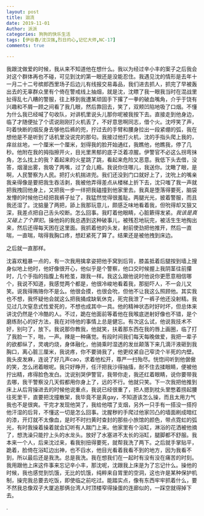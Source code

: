 ```yaml
---
layout: post
title: 洄流
date: 2019-11-01
Author: 派派
categories: 狗狗的快乐生活
tags: [伊谷春/沈汉强,烈日灼心,记忆大师,NC-17]
comments: true

---
```


我跟沈做爱的时候，我从来不知道他在想什么。我以为经过辛小丰的案子之后我会对这个群体再也不碰，可见到沈的第一眼还是没能忍住。我遇见沈的情形是去年十一月二十二号槟郎西里场子后边儿有线报交易毒品，我们进去抓人，抓完了早被轰出去的无辜群众里有个倚在警戒线上抽烟，就是沈，沈瞟了我一眼我当时在混战里扯得乱七八糟的警服，往上移到我遭某顽固手下撂了一拳的破血嘴角，介乎于饶有兴趣和不屑一顾之间看了我几眼，然后靠回去，笑了，双颊凹陷地吸了口烟。不懂为什么我已经喊了句收队，对讲机里说头儿那你呢被我按下去。直接走到他身边，临了才随便扯了个谎说刚刚打火机丢了，不好意思啊同志，借个火。沈哼笑了声，叼着快断的烟反身去够他后裤的兜，拧过去的手臂和腰身拉出一段紧绷的弧，我在想他是不是听到了话机里没说完的那句。我接过他打火机，沈的手指头爬上我的，痒丝丝地，一个厘米一个厘米，划得我的脸开始通红，我瞧他，他瞧我，停了几秒。他附在我的拇指擦开火，目光里黑郁的底子泛着凉腥。伊警官不必这么拐弯抹角，怎么找上的我？着起来的火星跳了跳，看起来危险又恶意。我低下头去借，没答，烟漫出雾，我吸了两嘴，过了会儿瘾。我说你住哪儿，我送你。沈瞰了眼，是啊，人民警察为人民。把打火机揣进兜。我们还没到门口就好上了，沈吮上的嘴亲我亲得像是要把我生吞活剥，我被他弄得差点从楼梯上折下去，沈只嗤了我一声就把我拽回他身上，又把我一步一绊把我磕撞到他家里去。我真是堕落得要死，脑袋发懵的时候他已经把我裤子扯了，我猛然觉得很羞耻。两腿光光，披着警服，而且我还湿了。沈掂量了两把，舔上我那玩意儿，颇感乏味地看着我，但吮得却又狠又深，我差点把自己舌头咬断。怎么回事。我盯着他眼睛，心脏簌得发紧。*我该是真又碰上了个罪犯*。操他妈的我总遇到这种破事儿，被残忍地玩完，被活生生地掏出来，然后还得每天困在这里面。我抓着他的头发，射前使劲把他推开，然后一直喘，一直喘，喘得我胸口疼，想赶紧死了算了。结果还是被他拽到床边。

之后就一直那样。

沈喜欢粗暴一点的，有一次我用擒拿姿把他手窝到后背，膝盖抵着后腿按到墙上搜身似地上他时，他好像很开心，他似乎是个警察，他口交时候握上我阴茎往前攥时，几个手指的指腹上有枪茧，跟我一样。我这么跟他说时他说你更愿意相信哪个，我说不知道，我感觉两个都是，他很冷峻地看着我，那挺吓人，不一会儿又笑。说我得贿赂你不是么。他很会摸，也很会吮，但他不让我这么照顾他。其实我也不想，我怀疑他会就这么把我捅成缺氧休克，死完我泄了一裤子他还没射精。我见过几次窒息式性爱死的，不想也成其中一具。他的精神状态时好时坏，但总体来讲沈仍然是个冷酷的人。不过，跪在他面前等着他在我喉底迸射好像也不错，是个磨练耐心的好方法，我在对待他的事情上总是健忘。有次这么试，他说我技术不好，别叼了，放下。我说那你教我，他就笑，扶着那东西在我的唇上画圈，临了打了我脸一下，啪，一声。辣是一种痛觉。有段时间我们每天每晚做爱，我把一辈子的欲都纵了，灵魂灼烧，身体融化，他骑乘时湿透的发丝颠落下来几滴汗液砸到我胸口，离心脏三厘米，我说疼，你不要骑我了，他更绞紧自己窄烫个半死的内壁。我头皮发麻，连说了好几声cao，求着他松开，尊严一扫殆尽。恍惚间听到他倨傲的笑，怎么闭着眼呢。我只好睁开，任汗把我沙得抽搐，耐不住去揉眼睛，便被他拧出精，疼得脸色发白。沈说别哭伊警官，我带你走，我还红着眼睛，说你要带我去哪，我干警察没几天假都用你身上了，远的不行。他就只笑。下一次我把他推到床上从后背操进去的时候他说重点，我说已经很重了，把人摁到枕头里憋着捞起腰往死里干，直要把沈撞散架，我毕竟不是真gay，不知道该怎么操，而且太用力气我也不是很爽。干完才发现他哭了，我给他喂了支烟，另外一只手有一搭没一搭捋他汗湿的后背，不懂这一切是怎么回事。沈腥秽的手爬过他家凹凸的墙面刷成暗红的漆，开灯就不太像血，是时不时扫黄时查封的那些小旅馆的颜色，带点霓虹的弧光，有时我操着操着就会幻听有人踹门上来。他家里有个浴缸，淋浴的花洒被他摘了，想洗澡只能拧上头的水龙头。放好了水塞进不太长的浴缸，腿脚都不舒服。我本来一个人，后来沈过来，看我别扭得要死，就帮我洗了两下。之后就手掌贴平，跪着，脸倚在浴缸边出神，也不舀水，他目光看着我看不到的地方，因为我看不到，所以最后还是我洗。总是我洗。我在想我们在一起时有没有没在痛苦的时刻。我用跟他上床这件事来忘记辛小丰，那沈呢，沈跟我上床是为了忘记什么。操他的时候，我也感觉到饥饿，无比的饥饿，纯粹来自胃里的空洞，这也许是某种保护机制，操完我总要去吃饭，即使临之前吃过。能踏实点，像有东西牢牢抓着什么，要不然我总像双子大厦追那俩台湾人时顶楼窄得操蛋的连廊似的，一踩空就得掉下去。


.



